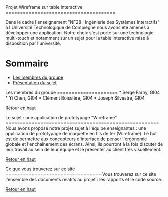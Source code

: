 <div id="top"></div>
Projet Wireframe sur table interactive
======================================

Dans le cadre l'enseignement "NF28 : Ingénierie des Systèmes Interactifs" à l'Université Technologique de Compiègne nous avons été amenés à développer une application. Notre choix s'est porté sur une technologie multi-touch et notamment sur un sujet pour la table interactive mise à disposition par l'université.

Sommaire
========
* <a href="#groupe">Les membres du groupe</a>
* <a href="#sujet">Présentation du sujet</a>


<div id="groupe"></div>
Les membres du groupe
=====================
* Serge Farny, GI04
* Yi Chen, GI04
* Clément Boissière, GI04
* Joseph Silvestre, GI04

<a href="#top">Retour en haut</a>

<div id="sujet"></div>
Le sujet : une application de prototypage "Wireframe"
=====================================================
Nous avons proposé notre projet sujet à l'équipe enseignantes : une application de prototypage de maquette en fils de fer (Wireframe).
Le but est de permettre aux concepteurs d'interface de penser l'ergonomie globale et l'enchaînement des écrans. Ainsi, ils pourront à la fois discuter de leur travail au sein de leur équipe et le présenter au client très visuellement.

<a href="#top">Retour en haut</a>

<div id="lesite"></div>
Ce que vous trouverez sur ce site
=================================
Vous trouverez sur ce site l'ensemble des documents relatifs au projet : les rapports et le code source.

<a href="#top">Retour en haut</a>